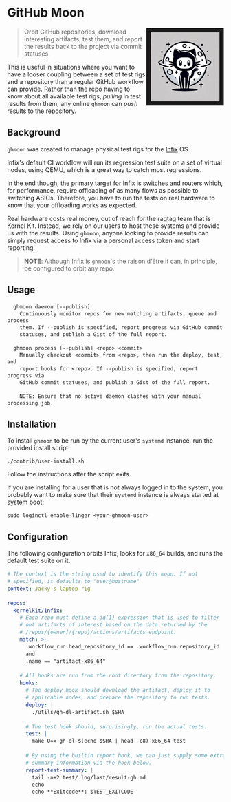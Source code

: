 GitHub Moon
===========

<img align="right" src="logo.png" alt="GitHub Moon Logo" width=160 border=10>

> Orbit GitHub repositories, download interesting artifacts, test
> them, and report the results back to the project via commit
> statuses.

This is useful in situations where you want to have a looser coupling
between a set of test rigs and a repository than a regular GitHub
workflow can provide. Rather than the repo having to know about all
available test rigs, _pulling_ in test results from them; any online
`ghmoon` can _push_ results to the repository.


Background
----------
`ghmoon` was created to manage physical test rigs for the [Infix][1]
OS.

Infix's default CI workflow will run its regression test suite on a
set of virtual nodes, using QEMU, which is a great way to catch most
regressions.

In the end though, the primary target for Infix is switches and
routers which, for performance, require offloading of as many flows as
possible to switching ASICs. Therefore, you have to run the tests on
real hardware to know that your offloading works as expected.

Real hardware costs real money, out of reach for the ragtag team that
is Kernel Kit. Instead, we rely on our users to host these systems and
provide us with the results. Using `ghmoon`, anyone looking to provide
results can simply request access to Infix via a personal access token
and start reporting.

> **NOTE**: Although Infix is `ghmoon`'s the raison d'être it can, in
> principle, be configured to orbit any repo.


Usage
-----

```
  ghmoon daemon [--publish]
    Continuously monitor repos for new matching artifacts, queue and process
	them. If --publish is specified, report progress via GitHub commit
	statuses, and publish a Gist of the full report.

  ghmoon process [--publish] <repo> <commit>
    Manually checkout <commit> from <repo>, then run the deploy, test, and
	report hooks for <repo>. If --publish is specified, report progress via
	GitHub commit statuses, and publish a Gist of the full report.

	NOTE: Ensure that no active daemon clashes with your manual processing job.
```


Installation
------------

To install `ghmoon` to be run by the current user's `systemd`
instance, run the provided install script:

    ./contrib/user-install.sh

Follow the instructions after the script exits.

If you are installing for a user that is not always logged in to the
system, you probably want to make sure that their `systemd` instance
is always started at system boot:

    sudo loginctl enable-linger <your-ghmoon-user>


Configuration
-------------
The following configuration orbits Infix, looks for `x86_64` builds,
and runs the default test suite on it.

```yaml
# The context is the string used to identify this moon. If not
# specified, it defaults to "user@hostname"
context: Jacky's laptop rig

repos:
  kernelkit/infix:
    # Each repo must define a jq(1) expression that is used to filter
    # out artifacts of interest based on the data returned by the
    # /repos/{owner]/{repo}/actions/artifacts endpoint.
    match: >-
      .workflow_run.head_repository_id == .workflow_run.repository_id
      and
      .name == "artifact-x86_64"

    # All hooks are run from the root directory from the repository.
    hooks:
      # The deploy hook should download the artifact, deploy it to
      # applicable nodes, and prepare the repository to run tests.
      deploy: |
        ./utils/gh-dl-artifact.sh $SHA

      # The test hook should, surprisingly, run the actual tests.
      test: |
        make O=x-gh-dl-$(echo $SHA | head -c8)-x86_64 test

      # By using the builtin report hook, we can just supply some extra
      # summary information via the hook below.
      report-test-summary: |
        tail -n+2 test/.log/last/result-gh.md
        echo
        echo **Exitcode**: $TEST_EXITCODE
```

[1]: https://github.com/kernelkit/infix
